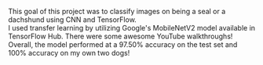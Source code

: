 This goal of this project was to classify images on being a seal or a dachshund using CNN and TensorFlow.\
I used transfer learning by utilizing Google's MobileNetV2 model available in TensorFlow Hub. There were some awesome YouTube walkthroughs!
Overall, the model performed at a 97.50% accuracy on the test set and 100% accuracy on my own two dogs!
